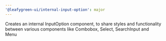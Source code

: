 ```yaml
---
'@leafygreen-ui/internal-input-option': major
---
```


Creates an internal InputOption component, to share styles and functionality between various components like Combobox, Select, SearchInput and Menu
